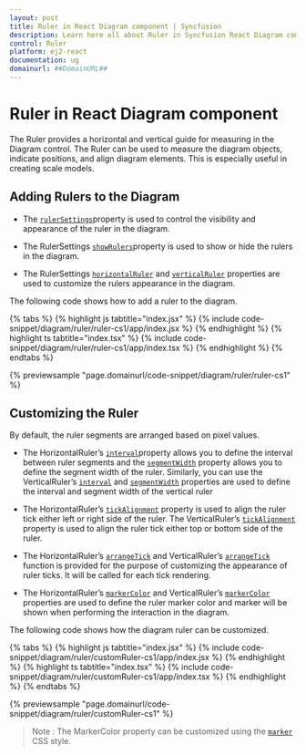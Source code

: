 ```yaml
---
layout: post
title: Ruler in React Diagram component | Syncfusion
description: Learn here all about Ruler in Syncfusion React Diagram component of Syncfusion Essential JS 2 and more.
control: Ruler 
platform: ej2-react
documentation: ug
domainurl: ##DomainURL##
---
```


# Ruler in React Diagram component

The Ruler provides a horizontal and vertical guide for measuring in the Diagram control. The Ruler can be used to measure the diagram objects, indicate positions, and align diagram elements. This is especially useful in creating scale models.

## Adding Rulers to the Diagram

* The [`rulerSettings`](https://ej2.syncfusion.com/react/documentation/api/diagram/rulerSettings/)property is used to control the visibility and appearance of the ruler in the diagram.

* The RulerSettings [`showRulers`](https://ej2.syncfusion.com/react/documentation/api/diagram/rulerSettings/#showrulers)property is used to show or hide the rulers in the diagram.

* The RulerSettings [`horizontalRuler`](https://ej2.syncfusion.com/react/documentation/api/diagram/rulerSettings/#horizontalruler) and [`verticalRuler`](https://ej2.syncfusion.com/react/documentation/api/diagram/rulerSettings/#verticalruler) properties are used to customize the rulers appearance in the diagram.

The following code shows how to add a ruler to the diagram.

{% tabs %}
{% highlight js tabtitle="index.jsx" %}
{% include code-snippet/diagram/ruler/ruler-cs1/app/index.jsx %}
{% endhighlight %}
{% highlight ts tabtitle="index.tsx" %}
{% include code-snippet/diagram/ruler/ruler-cs1/app/index.tsx %}
{% endhighlight %}
{% endtabs %}

 {% previewsample "page.domainurl/code-snippet/diagram/ruler/ruler-cs1" %}

## Customizing the Ruler

By default, the ruler segments are arranged based on pixel values.

* The HorizontalRuler’s [`interval`](https://ej2.syncfusion.com/react/documentation/api/diagram/diagramRuler/#interval)property allows you to define the interval between ruler segments and the [`segmentWidth`](https://ej2.syncfusion.com/react/documentation/api/diagram/diagramRuler/#segmentwidth) property allows you to define the segment width of the ruler. Similarly, you can use the VerticalRuler’s [`interval`](https://ej2.syncfusion.com/react/documentation/api/diagram/diagramRuler/#interval) and [`segmentWidth`](https://ej2.syncfusion.com/react/documentation/api/diagram/diagramRuler/#segmentwidth) properties are used to define the interval and segment width of the vertical ruler

* The HorizontalRuler’s [`tickAlignment`](https://ej2.syncfusion.com/react/documentation/api/diagram/diagramRuler/#tickalignment) property is used to align the ruler tick either left or right side of the ruler. The VerticalRuler’s [`tickAlignment`](https://ej2.syncfusion.com/react/documentation/api/diagram/diagramRuler/#tickalignment) property is used to align the ruler tick either top or bottom side of the ruler.

* The HorizontalRuler’s [`arrangeTick`](https://ej2.syncfusion.com/react/documentation/api/diagram/diagramRuler/#arrangetick) and VerticalRuler’s [`arrangeTick`](https://ej2.syncfusion.com/react/documentation/api/diagram/diagramRuler/#arrangetick) function is provided for the purpose of customizing the appearance of ruler ticks. It will be called for each tick rendering.

* The HorizontalRuler’s [`markerColor`](https://ej2.syncfusion.com/react/documentation/api/diagram/diagramRuler/#markercolor) and VerticalRuler’s [`markerColor`](https://ej2.syncfusion.com/react/documentation/api/diagram/diagramRuler/#markercolor) properties are used to define the ruler marker color and marker will be shown when performing the interaction in the diagram.

The following code shows how the diagram ruler can be customized.

{% tabs %}
{% highlight js tabtitle="index.jsx" %}
{% include code-snippet/diagram/ruler/customRuler-cs1/app/index.jsx %}
{% endhighlight %}
{% highlight ts tabtitle="index.tsx" %}
{% include code-snippet/diagram/ruler/customRuler-cs1/app/index.tsx %}
{% endhighlight %}
{% endtabs %}

 {% previewsample "page.domainurl/code-snippet/diagram/ruler/customRuler-cs1" %}

>Note : The MarkerColor property can be customized using the [`marker`](./style#customizing-the-ruler) CSS style.
